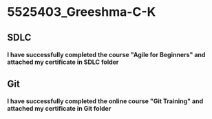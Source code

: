 # 5525403\_Greeshma-C-K

## SDLC
#### I have successfully completed the course "Agile for Beginners" and attached my certificate in SDLC folder

## Git 
#### I have successfully completed the online course "Git Training" and attached my certificate in Git folder





